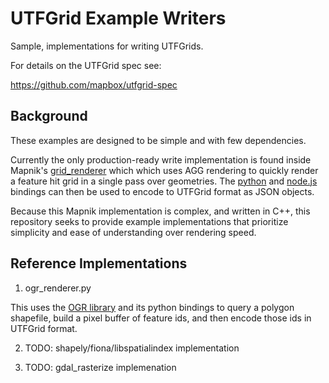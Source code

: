 # UTFGrid Example Writers

Sample, implementations for writing UTFGrids.

For details on the UTFGrid spec see:

https://github.com/mapbox/utfgrid-spec


## Background

These examples are designed to be simple and with few dependencies.

Currently the only production-ready write implementation is found inside Mapnik's
[grid_renderer](https://github.com/mapnik/mapnik/tree/master/include/mapnik/grid) which
which uses AGG rendering to quickly render a feature hit grid in a single pass over geometries.
The [python](https://github.com/mapnik/mapnik/blob/master/bindings/python/python_grid_utils.hpp)
and [node.js](https://github.com/mapnik/node-mapnik/blob/master/src/js_grid_utils.hpp)
bindings can then be used to encode to UTFGrid format as JSON objects.

Because this Mapnik implementation is complex, and written in C++, this repository seeks to provide
example implementations that prioritize simplicity and ease of understanding over rendering speed.


## Reference Implementations

1) ogr_renderer.py

This uses the [OGR library](http://www.gdal.org/ogr) and its python bindings to query
a polygon shapefile, build a pixel buffer of feature ids, and then encode those
ids in UTFGrid format.


2) TODO: shapely/fiona/libspatialindex implementation


3) TODO: gdal_rasterize implemenation